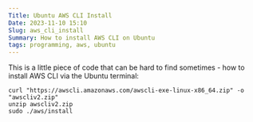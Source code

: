```yaml
---
Title: Ubuntu AWS CLI Install
Date: 2023-11-10 15:10
Slug: aws_cli_install
Summary: How to install AWS CLI on Ubuntu
tags: programming, aws, ubuntu
---
```

This is a little piece of code that can be hard to find sometimes - how to install AWS CLI via the Ubuntu terminal:


```shell
curl "https://awscli.amazonaws.com/awscli-exe-linux-x86_64.zip" -o "awscliv2.zip" 
unzip awscliv2.zip 
sudo ./aws/install
```
